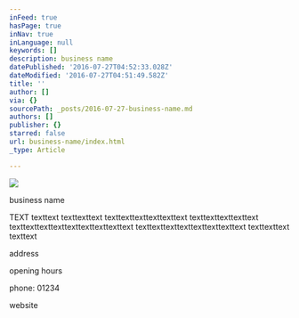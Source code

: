 ```yaml
---
inFeed: true
hasPage: true
inNav: true
inLanguage: null
keywords: []
description: business name
datePublished: '2016-07-27T04:52:33.028Z'
dateModified: '2016-07-27T04:51:49.582Z'
title: ''
author: []
via: {}
sourcePath: _posts/2016-07-27-business-name.md
authors: []
publisher: {}
starred: false
url: business-name/index.html
_type: Article

---
```

![](https://the-grid-user-content.s3-us-west-2.amazonaws.com/d291671e-6058-4c4f-a248-5825f649705d.png)

business name

TEXT texttext texttexttext texttexttexttexttexttext texttexttexttexttext texttexttexttexttexttexttexttexttext texttexttexttexttexttexttexttext texttexttext texttext

address

opening hours

phone: 01234

website